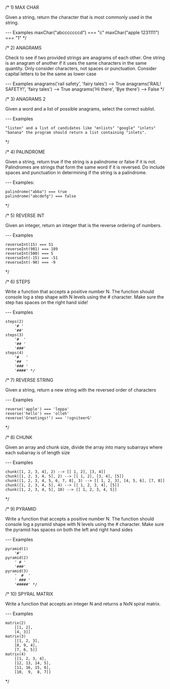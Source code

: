 /* 1) MAX CHAR

Given a string, return the character that is most
commonly used in the string.

--- Examples
    maxChar("abcccccccd") === "c"
    maxChar("apple 1231111") === "1"
*/

/* 2) ANAGRAMS

Check to see if two provided strings are anagrams of each other.
One string is an anagram of another if it uses the same characters
in the same quantity. Only consider characters, not spaces
or punctuation.  Consider capital letters to be the same as lower case

--- Examples
  anagrams('rail safety', 'fairy tales') --> True
  anagrams('RAIL! SAFETY!', 'fairy tales') --> True
  anagrams('Hi there', 'Bye there') --> False
*/

/* 3) ANAGRAMS 2

Given a word and a list of possible anagrams, select the correct sublist.

--- Examples 

    "listen" and a list of candidates like "enlists" "google" "inlets" "banana" the program should return a list containing "inlets".
*/

/* 4) PALINDROME

Given a string, return true if the string is a palindrome
or false if it is not.  Palindromes are strings that
form the same word if it is reversed. Do include spaces
and punctuation in determining if the string is a palindrome.

--- Examples:

    palindrome("abba") === true
    palindrome("abcdefg") === false
 */

/* 5) REVERSE INT

Given an integer, return an integer that is the reverse
ordering of numbers.

--- Examples

    reverseInt(15) === 51
    reverseInt(981) === 189
    reverseInt(500) === 5
    reverseInt(-15) === -51
    reverseInt(-90) === -9
 */

/* 6) STEPS

Write a function that accepts a positive number N.
The function should console log a step shape
with N levels using the # character.  Make sure the
step has spaces on the right hand side!

--- Examples

    steps(2)
        '# '
        '##'
    steps(3)
        '#  '
        '## '
        '###'
    steps(4)
        '#   '
        '##  '
        '### '
        '####' */

/* 7) REVERSE STRING

Given a string, return a new string with the reversed
order of characters

--- Examples

    reverse('apple') === 'leppa'
    reverse('hello') === 'olleh'
    reverse('Greetings!') === '!sgniteerG'
 */

/* 8) CHUNK

Given an array and chunk size, divide the array into many subarrays
where each subarray is of length size

--- Examples

    chunk([1, 2, 3, 4], 2) --> [[ 1, 2], [3, 4]]
    chunk([1, 2, 3, 4, 5], 2) --> [[ 1, 2], [3, 4], [5]]
    chunk([1, 2, 3, 4, 5, 6, 7, 8], 3) --> [[ 1, 2, 3], [4, 5, 6], [7, 8]]
    chunk([1, 2, 3, 4, 5], 4) --> [[ 1, 2, 3, 4], [5]]
    chunk([1, 2, 3, 4, 5], 10) --> [[ 1, 2, 3, 4, 5]]
*/

/* 9) PYRAMID

Write a function that accepts a positive number N.
The function should console log a pyramid shape
with N levels using the # character.  Make sure the
pyramid has spaces on both the left and right hand sides

--- Examples

    pyramid(1)
        '#'
    pyramid(2)
        ' # '
        '###'
    pyramid(3)
        '  #  '
        ' ### '
        '#####' */

/* 10) SPYRAL MATRIX

Write a function that accepts an integer N
and returns a NxN spiral matrix.

--- Examples

    matrix(2)
        [[1, 2],
        [4, 3]]
    matrix(3)
        [[1, 2, 3],
        [8, 9, 4],
        [7, 6, 5]]
    matrix(4)
        [[1, 2, 3, 4],
        [12, 13, 14, 5],
        [11, 16, 15, 6],
        [10,  9,  8, 7]]

*/
